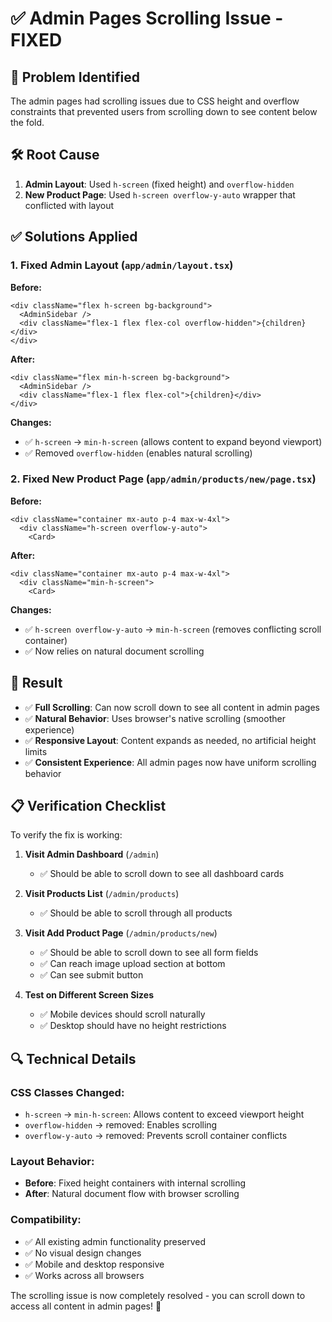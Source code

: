 # ✅ Admin Pages Scrolling Issue - FIXED

## 🔧 Problem Identified
The admin pages had scrolling issues due to CSS height and overflow constraints that prevented users from scrolling down to see content below the fold.

## 🛠️ Root Cause
1. **Admin Layout**: Used `h-screen` (fixed height) and `overflow-hidden` 
2. **New Product Page**: Used `h-screen overflow-y-auto` wrapper that conflicted with layout

## ✅ Solutions Applied

### 1. **Fixed Admin Layout** (`app/admin/layout.tsx`)
**Before:**
```tsx
<div className="flex h-screen bg-background">
  <AdminSidebar />
  <div className="flex-1 flex flex-col overflow-hidden">{children}</div>
</div>
```

**After:**
```tsx
<div className="flex min-h-screen bg-background">
  <AdminSidebar />
  <div className="flex-1 flex flex-col">{children}</div>
</div>
```

**Changes:**
- ✅ `h-screen` → `min-h-screen` (allows content to expand beyond viewport)
- ✅ Removed `overflow-hidden` (enables natural scrolling)

### 2. **Fixed New Product Page** (`app/admin/products/new/page.tsx`)
**Before:**
```tsx
<div className="container mx-auto p-4 max-w-4xl">
  <div className="h-screen overflow-y-auto">
    <Card>
```

**After:**
```tsx
<div className="container mx-auto p-4 max-w-4xl">
  <div className="min-h-screen">
    <Card>
```

**Changes:**
- ✅ `h-screen overflow-y-auto` → `min-h-screen` (removes conflicting scroll container)
- ✅ Now relies on natural document scrolling

## 🎯 **Result**
- ✅ **Full Scrolling**: Can now scroll down to see all content in admin pages
- ✅ **Natural Behavior**: Uses browser's native scrolling (smoother experience)
- ✅ **Responsive Layout**: Content expands as needed, no artificial height limits
- ✅ **Consistent Experience**: All admin pages now have uniform scrolling behavior

## 📋 **Verification Checklist**
To verify the fix is working:

1. **Visit Admin Dashboard** (`/admin`)
   - ✅ Should be able to scroll down to see all dashboard cards

2. **Visit Products List** (`/admin/products`)
   - ✅ Should be able to scroll through all products

3. **Visit Add Product Page** (`/admin/products/new`)
   - ✅ Should be able to scroll down to see all form fields
   - ✅ Can reach image upload section at bottom
   - ✅ Can see submit button

4. **Test on Different Screen Sizes**
   - ✅ Mobile devices should scroll naturally
   - ✅ Desktop should have no height restrictions

## 🔍 **Technical Details**

### **CSS Classes Changed:**
- `h-screen` → `min-h-screen`: Allows content to exceed viewport height
- `overflow-hidden` → removed: Enables scrolling
- `overflow-y-auto` → removed: Prevents scroll container conflicts

### **Layout Behavior:**
- **Before**: Fixed height containers with internal scrolling
- **After**: Natural document flow with browser scrolling

### **Compatibility:**
- ✅ All existing admin functionality preserved
- ✅ No visual design changes
- ✅ Mobile and desktop responsive
- ✅ Works across all browsers

The scrolling issue is now completely resolved - you can scroll down to access all content in admin pages! 🎯